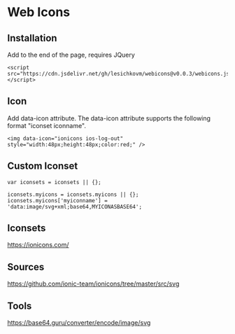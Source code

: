 # Web Icons


## Installation ##

Add to the end of the page, requires JQuery
```
<script src="https://cdn.jsdelivr.net/gh/lesichkovm/webicons@v0.0.3/webicons.js"></script>
```

## Icon ##

Add data-icon attribute. The data-icon attribute supports the following format "iconset iconname".
```
<img data-icon="ionicons ios-log-out" style="width:48px;height:48px;color:red;" />
```

## Custom Iconset ##

```
var iconsets = iconsets || {};

iconsets.myicons = iconsets.myicons || {};
iconsets.myicons['myiconname'] = 'data:image/svg+xml;base64,MYICONASBASE64';
```

## Iconsets ##

https://ionicons.com/

## Sources ##

https://github.com/ionic-team/ionicons/tree/master/src/svg

## Tools ##

https://base64.guru/converter/encode/image/svg
